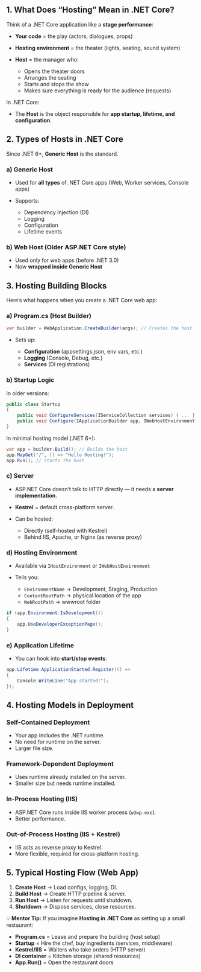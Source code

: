 ## **1. What Does “Hosting” Mean in .NET Core?**

Think of a .NET Core application like a **stage performance**:

* **Your code** = the play (actors, dialogues, props)
* **Hosting environment** = the theater (lights, seating, sound system)
* **Host** = the manager who:

  * Opens the theater doors
  * Arranges the seating
  * Starts and stops the show
  * Makes sure everything is ready for the audience (requests)

In .NET Core:

* The **Host** is the object responsible for **app startup, lifetime, and configuration**.

## **2. Types of Hosts in .NET Core**

Since .NET 6+, **Generic Host** is the standard.

### **a) Generic Host**

* Used for **all types** of .NET Core apps (Web, Worker services, Console apps)
* Supports:

  * Dependency Injection (DI)
  * Logging
  * Configuration
  * Lifetime events

### **b) Web Host** (Older ASP.NET Core style)

* Used only for web apps (before .NET 3.0)
* Now **wrapped inside Generic Host**

## **3. Hosting Building Blocks**

Here’s what happens when you create a .NET Core web app:

### **a) Program.cs (Host Builder)**

```csharp
var builder = WebApplication.CreateBuilder(args); // Creates the host
```

* Sets up:

  * **Configuration** (appsettings.json, env vars, etc.)
  * **Logging** (Console, Debug, etc.)
  * **Services** (DI registrations)

### **b) Startup Logic**

In older versions:

```csharp
public class Startup
{
    public void ConfigureServices(IServiceCollection services) { ... }
    public void Configure(IApplicationBuilder app, IWebHostEnvironment env) { ... }
}
```

In minimal hosting model (.NET 6+):

```csharp
var app = builder.Build(); // Builds the host
app.MapGet("/", () => "Hello Hosting!");
app.Run(); // Starts the host
```

### **c) Server**

* ASP.NET Core doesn’t talk to HTTP directly — it needs a **server implementation**.
* **Kestrel** = default cross-platform server.
* Can be hosted:

  * Directly (self-hosted with Kestrel)
  * Behind IIS, Apache, or Nginx (as reverse proxy)


### **d) Hosting Environment**

* Available via `IHostEnvironment` or `IWebHostEnvironment`
* Tells you:

  * `EnvironmentName` → Development, Staging, Production
  * `ContentRootPath` → physical location of the app
  * `WebRootPath` → wwwroot folder

```csharp
if (app.Environment.IsDevelopment())
{
    app.UseDeveloperExceptionPage();
}
```
### **e) Application Lifetime**

* You can hook into **start/stop events**:

```csharp
app.Lifetime.ApplicationStarted.Register(() =>
{
    Console.WriteLine("App started!");
});
```

## **4. Hosting Models in Deployment**

### **Self-Contained Deployment**

* Your app includes the .NET runtime.
* No need for runtime on the server.
* Larger file size.

### **Framework-Dependent Deployment**

* Uses runtime already installed on the server.
* Smaller size but needs runtime installed.

### **In-Process Hosting (IIS)**

* ASP.NET Core runs inside IIS worker process (`w3wp.exe`).
* Better performance.

### **Out-of-Process Hosting (IIS + Kestrel)**

* IIS acts as reverse proxy to Kestrel.
* More flexible, required for cross-platform hosting.

## **5. Typical Hosting Flow (Web App)**

1. **Create Host** → Load configs, logging, DI.
2. **Build Host** → Create HTTP pipeline & server.
3. **Run Host** → Listen for requests until shutdown.
4. **Shutdown** → Dispose services, close resources.

💡 **Mentor Tip:**
If you imagine **Hosting in .NET Core** as setting up a small restaurant:

* **Program.cs** = Lease and prepare the building (host setup)
* **Startup** = Hire the chef, buy ingredients (services, middleware)
* **Kestrel/IIS** = Waiters who take orders (HTTP server)
* **DI container** = Kitchen storage (shared resources)
* **App.Run()** = Open the restaurant doors